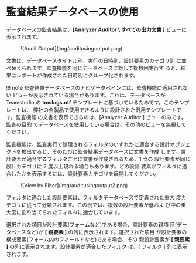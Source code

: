 # 監査結果データベースの使用

データベースの監査結果は、**[Analyzer Auditor \ すべての出力文書 ]** ビューに表示されます。
<figure markdown="1">
  ![Audit Output](img/auditusingoutput.png)
</figure>

文書は、データベースタイトル別、実行の日時別、設計要素のカテゴリ別 に並べ替えられます。監査機能を同じデータベースに対して複数回実行す ると、結果はレポートが作成された日時別にグループ化されます。

!!! note
   監査結果データベースのナビゲータペインには、監査機能に適用されない ビューが表示されている場合があります。これは、データベースが Teamstudio の **tmslogs.ntf** テンプレートに基づいているためです。このテンプレートは、 弊社の全製品で使用できるように設計された汎用テンプレートです。監査機能 の文書を表示できるのは、[Analyzer Auditor ] ビューのみです。監査の目的 でデータベースを使用している場合は、その他のビューを無視してください。

監査機能は、監査実行で処理されるフィルタのいずれかに適合する設計オブジェクトを検出すると、そのたびに監査結果データベースに文書を作成 します。設計要素が適合するフィルタごとに文書が作成されるため、1 つの 設計要素が同じ設計カテゴリに 2 度以上現れる場合もあります。どの設計 要素がフィルタに適合したかを表示するには、設計要素カテゴリを展開してください。

<figure markdown="1">
  ![View by Filter](img/auditusingoutput2.png)
</figure>
フィルタに適合した設計要素は、フィルタデータベースで定義された重大 度カテゴリに従って分類されます。この例では、複数の設計要素が低およ び中の重大度に割り当てられたフィルタに適合しています。

選択された項目が設計要素(フォームなど)である場合、設計要素の親項 目(データベースなど)が **[ 親要素 ]** の列に表示されます。選択された項目 が設計要素の構成要素(フォーム内のフィールドなど)である場合、その 親設計要素が **[ 親要素 ]** の列に表示されます。設計要素が適合したフィルタ は、[ フィルタ ] 列に表示されます。